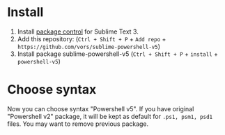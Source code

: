 # Install
1. Install [package control](https://sublime.wbond.net/installation) for Sublime Text 3.
1. Add this repository: (`Ctrl + Shift + P` + `Add repo` + `https://github.com/vors/sublime-powershell-v5`)
1. Install package sublime-powershell-v5 (`Ctrl + Shift + P` + `install` + `powershell-v5`)

# Choose syntax
Now you can choose syntax "Powershell v5".
If you have original "Powershell v2" package, it will be kept as default for `.ps1, psm1, psd1` files. 
You may want to remove previous package.